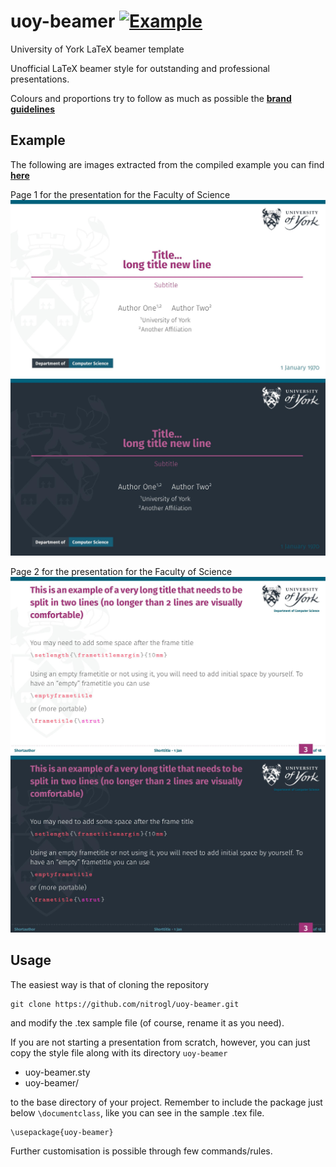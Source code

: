 # uoy-beamer [![Example](https://img.shields.io/badge/example-pdf-green.svg)](https://raw.githubusercontent.com/nitrogl/uoy-beamer/master/examples/uoy-example.pdf)
University of York LaTeX beamer template

Unofficial LaTeX beamer style for outstanding and professional presentations.

Colours and proportions try to follow as much as possible the [**brand guidelines**](https://www.york.ac.uk/staff/external-relations/brand/templates/)

## Example

The following are images extracted from the compiled example you can find [**here**](https://raw.githubusercontent.com/nitrogl/uoy-beamer/master/examples/uoy-example.pdf)

Page 1 for the presentation for the Faculty of Science
![Presentation Science (Page 1, Light theme)](https://github.com/nitrogl/uoy-beamer/blob/main/examples/uoy-example-light-theme-0.jpg)
![Presentation Science (Page 1, Dark theme)](https://github.com/nitrogl/uoy-beamer/blob/main/examples/uoy-example-dark-theme-0.jpg)

Page 2 for the presentation for the Faculty of Science
![Presentation Science (Page 5, Light theme)](https://github.com/nitrogl/uoy-beamer/blob/main/examples/uoy-example-light-theme-2.jpg)
![Presentation Science (Page 5, Dark theme)](https://github.com/nitrogl/uoy-beamer/blob/main/examples/uoy-example-dark-theme-2.jpg)

## Usage
The easiest way is that of cloning the repository

    git clone https://github.com/nitrogl/uoy-beamer.git

and modify the .tex sample file (of course, rename it as you need).

If you are not starting a presentation from scratch, however, you can just copy the style file along with its directory `uoy-beamer`

+ uoy-beamer.sty
+ uoy-beamer/

to the base directory of your project.
Remember to include the package just below `\documentclass`, like you can see in the sample .tex file.

    \usepackage{uoy-beamer}

Further customisation is possible through few commands/rules.

